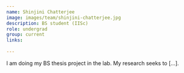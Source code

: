 ```yaml
---
name: Shinjini Chatterjee
image: images/team/shinjini-chatterjee.jpg
description: BS student (IISc)
role: undergrad
group: current
links:  
  
---
```


I am doing my BS thesis project in the lab. My research seeks to [...].